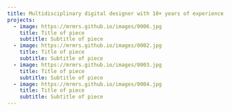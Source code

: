 ```yaml
---
title: Multidisciplinary digital designer with 10+ years of experience, currently focused on fintech and web3.
projects:
  - image: https://mrmrs.github.io/images/0006.jpg
    title: Title of piece
    subtitle: Subtitle of piece
  - image: https://mrmrs.github.io/images/0002.jpg
    title: Title of piece
    subtitle: Subtitle of piece
  - image: https://mrmrs.github.io/images/0003.jpg
    title: Title of piece
    subtitle: Subtitle of piece
  - image: https://mrmrs.github.io/images/0004.jpg
    title: Title of piece
    subtitle: Subtitle of piece
---
```

